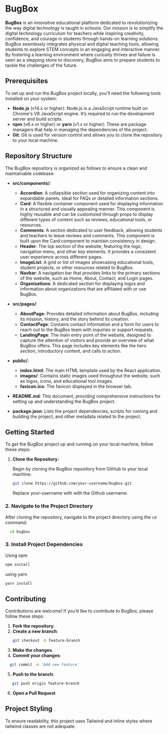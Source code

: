 # BugBox

**BugBox** is an innovative educational platform dedicated to revolutionizing the way digital technology is taught in schools. Our mission is to simplify the digital technology curriculum for teachers while inspiring creativity, confidence, and courage in students through hands-on learning solutions. BugBox seamlessly integrates physical and digital teaching tools, allowing students to explore STEM concepts in an engaging and interactive manner. By fostering a learning environment where curiosity thrives and failure is seen as a stepping stone to discovery, BugBox aims to prepare students to tackle the challenges of the future.

## Prerequisites

To set up and run the BugBox project locally, you'll need the following tools installed on your system:

- **Node.js** (v14.x or higher): Node.js is a JavaScript runtime built on Chrome's V8 JavaScript engine. It’s required to run the development server and build scripts.
- **npm** (v6.x or higher) or **yarn** (v1.x or higher): These are package managers that help in managing the dependencies of the project.
- **Git**: Git is used for version control and allows you to clone the repository to your local machine.

## Repository Structure

The BugBox repository is organized as follows to ensure a clean and maintainable codebase:

- **src/components/**:

  - **Accordion**: A collapsible section used for organizing content into expandable panels. Ideal for FAQs or detailed information sections.
  - **Card**: A flexible container component used for displaying information in a structured and visually appealing manner. This component is highly reusable and can be customized through props to display different types of content such as reviews, educational tools, or resources.
  - **Comments**: A section dedicated to user feedback, allowing students and teachers to leave reviews and comments. This component is built upon the Card component to maintain consistency in design.
  - **Header**: The top section of the website, featuring the logo, navigation menu, and other key elements. It provides a consistent user experience across different pages.
  - **ImageList**: A grid or list of images showcasing educational tools, student projects, or other resources related to BugBox.
  - **Navbar**: A navigation bar that provides links to the primary sections of the website, such as Home, About, Contact, and Login pages.
  - **Organisations**: A dedicated section for displaying logos and information about organizations that are affiliated with or use BugBox.

- **src/pages/**:

  - **AboutPage**: Provides detailed information about BugBox, including its mission, history, and the story behind its creation.
  - **ContactPage**: Contains contact information and a form for users to reach out to the BugBox team with inquiries or support requests.
  - **LandingPage**: The main entry point of the website, designed to capture the attention of visitors and provide an overview of what BugBox offers. This page includes key elements like the hero section, introductory content, and calls to action.

- **public/**:

  - **index.html**: The main HTML template used by the React application.
  - **images/**: Contains static images used throughout the website, such as logos, icons, and educational tool images.
  - **favicon.ico**: The favicon displayed in the browser tab.

- **README.md**: This document, providing comprehensive instructions for setting up and understanding the BugBox project.

- **package.json**: Lists the project dependencies, scripts for running and building the project, and other metadata related to the project.

## Getting Started

To get the BugBox project up and running on your local machine, follow these steps:

1. **Clone the Repository:**

   Begin by cloning the BugBox repository from GitHub to your local machine:

   ```bash
   git clone https://github.com/your-username/bugbox.git
   ```

   Replace your-username with with the Github username.

### 2. Navigate to the Project Directory

After cloning the repository, navigate to the project directory using the `cd` command:

```bash
  cd bugbox
```

### 3. Install Project Dependencies

Using npm

```bash
npm install
```

using yarn

```bash
yarn install
```

## Contributing

Contributions are welcome! If you’d like to contribute to BugBox, please follow these steps:

1. **Fork the repository.**
2. **Create a new branch**:
   ```bash
   git checkout -b feature-branch
   ```
3. **Make the changes**.
4. **Commit your changes**:

```bash
  git commit -m 'Add new feature'
```

5. **Push to the branch**:

```bash
   git push origin feature-branch
```

6. **Open a Pull Request**

## Project Styling

To ensure readability, this project uses Tailwind and inline styles where tailwind classes are not adequate.
